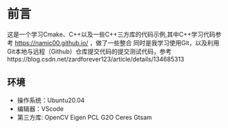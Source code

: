 # 前言
这是一个学习Cmake、C++以及一些C++三方库的代码示例,其中C++学习代码参考 https://namic00.github.io/ ，做了一些整合
同时是我学习使用Git，以及利用Git本地与远程（Github）仓库提交代码的提交测试代码，参考https://blog.csdn.net/zardforever123/article/details/134685313

## 环境
- 操作系统：Ubuntu20.04
- 编辑器：VScode
- 第三方库: OpenCV Eigen PCL G2O Ceres Gtsam  
